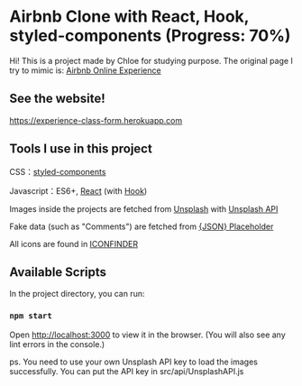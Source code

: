 # Airbnb Clone with React, Hook, styled-components (Progress: 70%)

Hi! This is a project made by Chloe for studying purpose. The original page I try to mimic is: [Airbnb Online Experience](https://www.airbnb.com/experiences/1729648)

## See the website!
https://experience-class-form.herokuapp.com

## Tools I use in this project
CSS：[styled-components](https://styled-components.com)

Javascript：ES6+, [React](https://reactjs.org) (with [Hook](https://reactjs.org/docs/hooks-intro.html))

Images inside the projects are fetched from [Unsplash](https://unsplash.com) with [Unsplash API](https://unsplash.com/developers)

Fake data (such as "Comments") are fetched from [{JSON} Placeholder](https://jsonplaceholder.typicode.com)

All icons are found in [ICONFINDER](https://www.iconfinder.com)

## Available Scripts
In the project directory, you can run:

### `npm start`

Open [http://localhost:3000](http://localhost:3000) to view it in the browser. (You will also see any lint errors in the console.)

ps. You need to use your own Unsplash API key to load the images successfully. You can put the API key in src/api/UnsplashAPI.js

